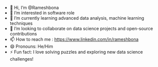 - 👋 Hi, I’m @Rameshbona
- 👀 I’m interested in software role
- 🌱 I’m currently learning advanced data analysis, machine learning techniques
- 💞️ I’m looking to collaborate on data science projects and open-source contributions
- 📫 How to reach me : https://www.linkedin.com/in/rameshbona
- 😄 Pronouns: He/Him
- ⚡ Fun fact: I love solving puzzles and exploring new data science challenges!

<!---
Rameshbona/Rameshbona is a ✨ special ✨ repository because its `README.md` (this file) appears on your GitHub profile.
You can click the Preview link to take a look at your changes.
--->
